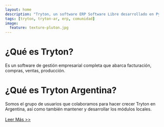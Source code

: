 ```yaml
---
layout: home
description: "Tryton, un software ERP Software Libre desarrollado en Python."
tags: [tryton, tryton-ar, erp, comunidad]
image:
  feature: texture-pluton.jpg
---
```


¿Qué es Tryton?
===============

Es un software de gestión empresarial completa que abarca facturación, compras, ventas, producción.

¿Qué es Tryton Argentina?
=========================

Somos el grupo de usuarios que colaboramos para hacer crecer Tryton en
Argentina, así como también mantener y desarrollar los módulos locales.<br /><br />
[Leer Más >>](/faq)
